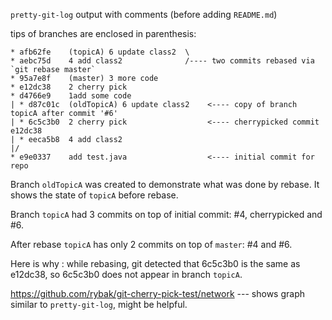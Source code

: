 `pretty-git-log` output with comments (before adding `README.md`)

tips of branches are enclosed in parenthesis:

    * afb62fe	 (topicA) 6 update class2  \
    * aebc75d	 4 add class2              /---- two commits rebased via `git rebase master`
    * 95a7e8f	 (master) 3 more code
    * e12dc38	 2 cherry pick
    * d4766e9	 1add some code
    | * d87c01c	 (oldTopicA) 6 update class2    <---- copy of branch topicA after commit '#6'
    | * 6c5c3b0	 2 cherry pick                  <---- cherrypicked commit e12dc38
    | * eeca5b8	 4 add class2
    |/  
    * e9e0337	 add test.java                  <---- initial commit for repo

Branch `oldTopicA` was created to demonstrate what was done by rebase. It
shows the state of `topicA` before rebase.

Branch `topicA` had 3 commits on top of initial commit: #4, cherrypicked and #6.

After rebase `topicA` has only 2 commits on top of `master`: #4 and #6.

Here is why : while rebasing, git detected that 6c5c3b0 is the same as e12dc38, so 6c5c3b0
does not appear in branch `topicA`.

https://github.com/rybak/git-cherry-pick-test/network --- shows graph
similar to `pretty-git-log`, might be helpful.
